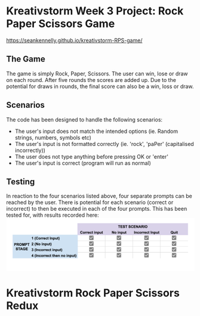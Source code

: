 # Kreativstorm Week 3 Project: Rock Paper Scissors Game

https://seankennelly.github.io/kreativstorm-RPS-game/

## The Game
The game is simply Rock, Paper, Scissors. The user can win, lose or draw on each round. After five rounds the scores are added up. Due to the potential for draws in rounds, the final score can also be a win, loss or draw.

## Scenarios
The code has been designed to handle the following scenarios:
* The user's input does not match the intended options (ie. Random strings, numbers, symbols etc)
* The user's input is not formatted correctly (ie. 'rock', 'paPer' (capitalised incorrectly))
* The user does not type anything before pressing OK or 'enter'
* The user's input is correct (program will run as normal)

## Testing
In reaction to the four scenarios listed above, four separate prompts can be reached by the user. There is potential for each scenario (correct or incorrect) to then be executed in each of the four prompts. This has been tested for, with results recorded here:
![Testing Table](./assets/test_cases.png)

# Kreativstorm Rock Paper Scissors Redux
